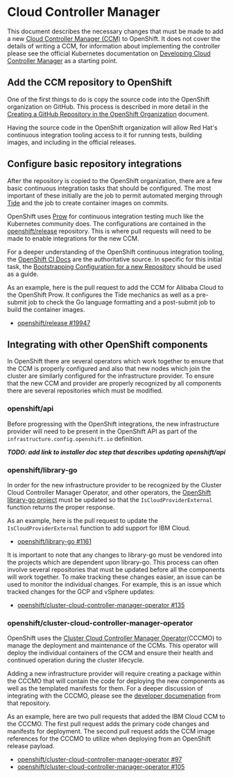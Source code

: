 # Cloud Controller Manager

This document describes the necessary changes that must be made to add a new
[Cloud Controller Manager (CCM)](https://kubernetes.io/docs/concepts/architecture/cloud-controller/)
to OpenShift. It does not cover the details of writing a CCM, for information
about implementing the controller please see the official Kubernetes documentation
on [Developing Cloud Controller Manager](https://kubernetes.io/docs/tasks/administer-cluster/developing-cloud-controller-manager/)
as a starting point.

## Add the CCM repository to OpenShift

One of the first things to do is copy the source code into the OpenShift organization
on GitHub. This process is described in more detail in the
[Creating a GitHub Repository in the OpenShift Organization](../procedures/creating-an-openshift-repository)
document.

Having the source code in the OpenShift organization will allow Red Hat's continuous
integration tooling access to it for running tests, building images, and including in
the official releases.

## Configure basic repository integrations

After the repository is copied to the OpenShift organization, there are a few basic
continuous integration tasks that should be configured. The most important of these
initially are the job to permit automated merging through
[Tide](https://github.com/kubernetes/test-infra/tree/master/prow/tide)
and the job to create container images on commits.

OpenShift uses [Prow](https://github.com/kubernetes/test-infra/tree/master/prow) for
continuous integration testing much like the Kubernetes community does. The configurations
are contained in the [openshift/release](https://github.com/openshift/release)
repository. This is where pull requests will need to be made to enable integrations
for the new CCM.

For a deeper understanding of the OpenShift continuous integration tooling, the
[OpenShift CI Docs](https://docs.ci.openshift.org/) are the authoritative source.
In specific for this initial task, the
[Bootstrapping Configuration for a new Repository](https://docs.ci.openshift.org/docs/how-tos/onboarding-a-new-component/#bootstrapping-configuration-for-a-new-repository) should be used as a guide.

As an example, here is the pull request to add the CCM for Alibaba Cloud to the
OpenShift Prow. It configures the Tide mechanics as well as a pre-submit job to
check the Go language formatting and a post-submit job to build the container images.

* [openshift/release #19947](https://github.com/openshift/release/pull/19947)

## Integrating with other OpenShift components

In OpenShift there are several operators which work together to ensure that the CCM
is properly configured and also that new nodes which join the cluster are similarly
configured for the infrastructure provider. To ensure that the new CCM and provider
are properly recognized by all components there are several repositories which must
be modified.

### openshift/api

Before progressing with the OpenShift integrations, the new infrastructure provider
will need to be present in the OpenShift API as part of the `infrastructure.config.openshift.io`
definition.

_**TODO: add link to installer doc step that describes updating openshift/api**_

### openshift/library-go

In order for the new infrastructure provider to be recognized by the Cluster
Cloud Controller Manager Operator, and other operators, the
[OpenShift library-go project](https://github.com/openshift/library-go) must be updated
so that the `IsCloudProviderExternal` function returns the proper response.

As an example, here is the pull request to update the `IsCloudProviderExternal` function
to add support for IBM Cloud.

* [openshift/library-go #1161](https://github.com/openshift/library-go/pull/1161)

It is important to note that any changes to library-go must be vendored into the projects
which are dependent upon library-go. This process can often involve several repositories
that must be updated before all the components will work together. To make tracking
these changes easier, an issue can be used to monitor the individual changes. For example,
this is an issue which tracked changes for the GCP and vSphere updates:

* [openshift/cluster-cloud-controller-manager-operator #135](https://github.com/openshift/cluster-cloud-controller-manager-operator/issues/135)

### openshift/cluster-cloud-controller-manager-operator

OpenShift uses the [Cluster Cloud Controller Manager Operator](https://github.com/openshift/cluster-cloud-controller-manager-operator)(CCCMO)
to manage the deployment and maintenance of the CCMs. This operator will deploy
the individual containers of the CCM and ensure their health and continued
operation during the cluster lifecycle.

Adding a new infrastructure provider will require creating a package within the
CCCMO that will contain the code for deploying the new components as well as the
templated manifests for them. For a deeper discussion of integrating with the
CCCMO, please see the
[developer documenation](https://github.com/openshift/cluster-cloud-controller-manager-operator/blob/master/docs/dev/cloud-provider-integration.md)
from that repository.

As an example, here are two pull requests that added the IBM Cloud CCM to the
CCCMO. The first pull request adds the primary code changes and manifests for deployment.
The second pull request adds the CCM image references for the CCCMO to utilize
when deploying from an OpenShift release payload.

* [openshift/cluster-cloud-controller-manager-operator #97](https://github.com/openshift/cluster-cloud-controller-manager-operator/pull/97)
* [openshift/cluster-cloud-controller-manager-operator #105](https://github.com/openshift/cluster-cloud-controller-manager-operator/pull/105)


